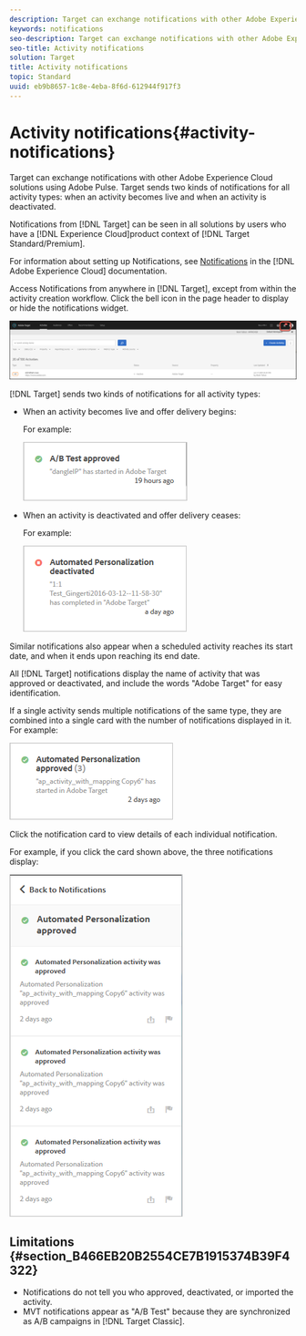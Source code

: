 ```yaml
---
description: Target can exchange notifications with other Adobe Experience Cloud solutions using Adobe Pulse. Target sends two kinds of notifications for all activity types  when an activity becomes live and when an activity is deactivated.
keywords: notifications
seo-description: Target can exchange notifications with other Adobe Experience Cloud solutions using Adobe Pulse. Target sends two kinds of notifications for all activity types  when an activity becomes live and when an activity is deactivated.
seo-title: Activity notifications
solution: Target
title: Activity notifications
topic: Standard
uuid: eb9b8657-1c8e-4eba-8f6d-612944f917f3
---
```


# Activity notifications{#activity-notifications}

Target can exchange notifications with other Adobe Experience Cloud solutions using Adobe Pulse. Target sends two kinds of notifications for all activity types: when an activity becomes live and when an activity is deactivated.

Notifications from [!DNL Target] can be seen in all solutions by users who have a [!DNL Experience Cloud]product context of [!DNL Target Standard/Premium].

For information about setting up Notifications, see [Notifications](https://marketing.adobe.com/resources/help/en_US/mcloud/notifications.html) in the [!DNL Adobe Experience Cloud] documentation.

Access Notifications from anywhere in [!DNL Target], except from within the activity creation workflow. Click the bell icon in the page header to display or hide the notifications widget.

![Notifications icon](assets/notifications-shell.png)

[!DNL Target] sends two kinds of notifications for all activity types:

* When an activity becomes live and offer delivery begins:

  For example:

  ![](assets/notif_app.png)

* When an activity is deactivated and offer delivery ceases:

  For example:

  ![](assets/notif-deact.png)

Similar notifications also appear when a scheduled activity reaches its start date, and when it ends upon reaching its end date.

All [!DNL Target] notifications display the name of activity that was approved or deactivated, and include the words "Adobe Target" for easy identification.

If a single activity sends multiple notifications of the same type, they are combined into a single card with the number of notifications displayed in it. For example:

![](assets/notif-multi.png)

Click the notification card to view details of each individual notification.

For example, if you click the card shown above, the three notifications display:

![](assets/notif-multi-open.png)

## Limitations {#section_B466EB20B2554CE7B1915374B39F4322}

* Notifications do not tell you who approved, deactivated, or imported the activity. 
* MVT notifications appear as "A/B Test" because they are synchronized as A/B campaigns in [!DNL Target Classic].

